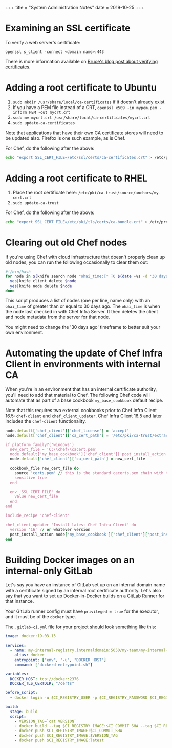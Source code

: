 +++
title = "System Administration Notes"
date = 2019-10-25
+++
# Examining an SSL certificate

To verify a web server's certificate:

```
openssl s_client -connect <domain name>:443
```

There is more information available on [Bruce's blog post about verifying certificates](https://rbwilson.ca/how-to-verify-certificates-with-openssl/).

# Adding a root certificate to Ubuntu

1. `sudo mkdir /usr/share/local/ca-certificates` if it doesn't already exist
2. If you have a PEM file instead of a CRT, `openssl x509 -in mypem.pem -inform PEM -out mycrt.crt`
3. `sudo mv mycrt.crt /usr/share/local/ca-certificates/mycrt.crt`
4. `sudo update-ca-certificates`

Note that applications that have their own CA certificate stores will need to be updated also. Firefox
is one such example, as is Chef.

For Chef, do the following after the above:

```bash
echo "export SSL_CERT_FILE=/etc/ssl/certs/ca-certificates.crt" > /etc/profile.d/add_ssl_cert_file_for_chef.sh
```

# Adding a root certificate to RHEL

1. Place the root certificate here: `/etc/pki/ca-trust/source/anchors/my-cert.crt`
2. `sudo update-ca-trust`

For Chef, do the following after the above:

```bash
echo "export SSL_CERT_FILE=/etc/pki/tls/certs/ca-bundle.crt" > /etc/profile.d/add_ssl_cert_file_for_chef.sh
```

# Clearing out old Chef nodes

If you're using Chef with cloud infrastructure that doesn't properly clean up old nodes,
you can run the following occasionally to clear them out:

```bash
#!/bin/bash
for node in $(knife search node "ohai_time:[* TO $(date +%s -d '30 days ago')]" -i); do
  yes|knife client delete $node
  yes|knife node delete $node
done
```

This script produces a list of nodes (one per line, name only) with an `ohai_time` of greater than or equal to 30 days ago. The `ohai_time` is when the node last checked in with Chef Infra Server. It then deletes the client and node metadata from the server for that node.

You might need to change the '30 days ago' timeframe to better suit your own environment.

# Automating the update of Chef Infra Client in environments with internal CA

When you're in an environment that has an internal certificate authority, you'll need to add that material
to Chef. The following Chef code will automate that as part of a base cookbook `my_base_cookbook` default recipe.

Note that this requires two external cookbooks prior to Chef Infra Client 16.5: `chef-client` and `chef_client_updater`.
Chef Infra Client 16.5 and later includes the `chef-client` functionality.

```ruby
node.default['chef_client']['chef_license'] = 'accept'
node.default['chef_client']['ca_cert_path'] = '/etc/pki/ca-trust/extracted/pem/tls-ca-bundle.pem' // default for RHEL-compatible Linux

if platform_family?('windows')
  new_cert_file = 'C:\\chef\\cacert.pem'
  node.default['my_base_cookbook']['chef_client']['post_install_action'] = 'exec' // Windows needs 'exec', not 'kill'
  node.default['chef_client']['ca_cert_path'] = new_cert_file

  cookbook_file new_cert_file do
    source 'certs.pem' // this is the standard cacerts.pem chain with the addition of the internal CA certificate
    sensitive true
  end

  env 'SSL_CERT_FILE' do
    value new_cert_file
  end
end

include_recipe 'chef-client'

chef_client_updater 'Install latest Chef Infra Client' do
  version '16' // or whatever version
  post_install_action node['my_base_cookbook']['chef_client']['post_install_action']
end
```

# Building Docker images on an internal-only GitLab

Let's say you have an instance of GitLab set up on an internal domain name with a certificate signed by an internal root certificate authority. Let's also say that you want to set up Docker-in-Docker builds on a GitLab Runner for that instance.

Your GitLab runner config must have `privileged = true` for the executor, and it must be of the `docker` type.

The `.gitlab-ci.yml` file for your project should look something like this:

```yaml
image: docker:19.03.13

services:
  - name: my-internal-registry.internaldomain:5050/my-team/my-internal-dind-image:latest
    alias: docker
    entrypoint: ["env", "-u", "DOCKER_HOST"]
    command: ["dockerd-entrypoint.sh"]

variables:
  DOCKER_HOST: tcp://docker:2376
  DOCKER_TLS_CERTDIR: "/certs"

before_script:
  - docker login -u $CI_REGISTRY_USER -p $CI_REGISTRY_PASSWORD $CI_REGISTRY

build:
  stage: build
  script:
    - VERSION_TAG=`cat VERSION`
    - docker build --tag $CI_REGISTRY_IMAGE:$CI_COMMIT_SHA --tag $CI_REGISTRY_IMAGE:latest --tag $CI_REGISTRY_IMAGE:$VERSION_TAG .
    - docker push $CI_REGISTRY_IMAGE:$CI_COMMIT_SHA
    - docker push $CI_REGISTRY_IMAGE:$VERSION_TAG
    - docker push $CI_REGISTRY_IMAGE:latest
```

